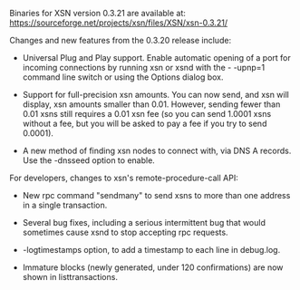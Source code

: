 Binaries for XSN version 0.3.21 are available at:
  https://sourceforge.net/projects/xsn/files/XSN/xsn-0.3.21/

Changes and new features from the 0.3.20 release include:

* Universal Plug and Play support.  Enable automatic opening of a port for incoming connections by running xsn or xsnd with the - -upnp=1 command line switch or using the Options dialog box.

* Support for full-precision xsn amounts.  You can now send, and xsn will display, xsn amounts smaller than 0.01.  However, sending fewer than 0.01 xsns still requires a 0.01 xsn fee (so you can send 1.0001 xsns without a fee, but you will be asked to pay a fee if you try to send 0.0001).

* A new method of finding xsn nodes to connect with, via DNS A records. Use the -dnsseed option to enable.

For developers, changes to xsn's remote-procedure-call API:

* New rpc command "sendmany" to send xsns to more than one address in a single transaction.

* Several bug fixes, including a serious intermittent bug that would sometimes cause xsnd to stop accepting rpc requests. 

* -logtimestamps option, to add a timestamp to each line in debug.log.

* Immature blocks (newly generated, under 120 confirmations) are now shown in listtransactions.
